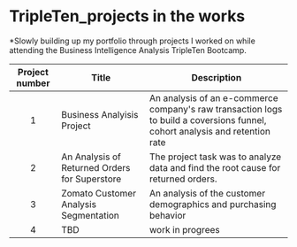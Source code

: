 # TripleTen_projects in the works
*Slowly building up my portfolio through projects I worked on while attending the Business Intelligence Analysis TripleTen Bootcamp.

| Project number | Title | Description |
| :-----------: | ----------- |----------- |
| 1 | Business Analyisis Project | An analysis of an e-commerce company's raw transaction logs to build a coversions funnel, cohort analysis and retention rate |
| 2 | An Analysis of Returned Orders for Superstore| The project task was to analyze data and find the root cause for returned orders. |
| 3 | Zomato Customer Analysis Segmentation | An analysis of the customer demographics and purchasing behavior |
| 4 | TBD | work in progrees |
